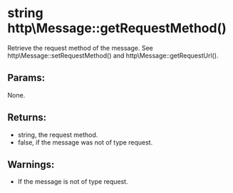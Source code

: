 # string http\Message::getRequestMethod()

Retrieve the request method of the message.
See http\Message::setRequestMethod() and http\Message::getRequestUrl().

## Params:

None.

## Returns:

* string, the request method.
* false, if the message was not of type request.

## Warnings:

* If the message is not of type request.
